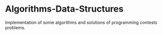 # Algorithms-Data-Structures
Implementation of some algorithms and solutions of programming contests problems.
